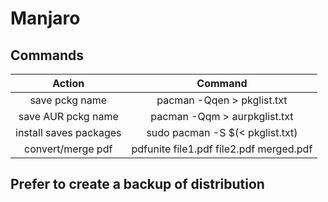# Manjaro

## Commands

|         Action         |                 Command                 |
|:----------------------:|:---------------------------------------:|
|     save pckg name     |       pacman -Qqen > pkglist.txt        |
|   save AUR pckg name   |      pacman -Qqm > aurpkglist.txt       |
| install saves packages |     sudo pacman -S $(< pkglist.txt)     |
|   convert/merge pdf    | pdfunite file1.pdf file2.pdf merged.pdf |

## Prefer to create a backup of distribution